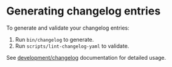 # Generating changelog entries

To generate and validate your changelog entries:

1. Run `bin/changelog` to generate.
1. Run `scripts/lint-changelog-yaml` to validate.

See [development/changelog] documentation for detailed usage.

[development/changelog]: https://docs.gitlab.com/ee/development/changelog.html

